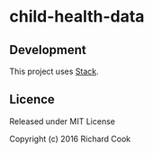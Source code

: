 # child-health-data

## Development

This project uses [Stack][stack].

## Licence

Released under MIT License

Copyright (c) 2016 Richard Cook

[stack]: https://haskellstack.org/